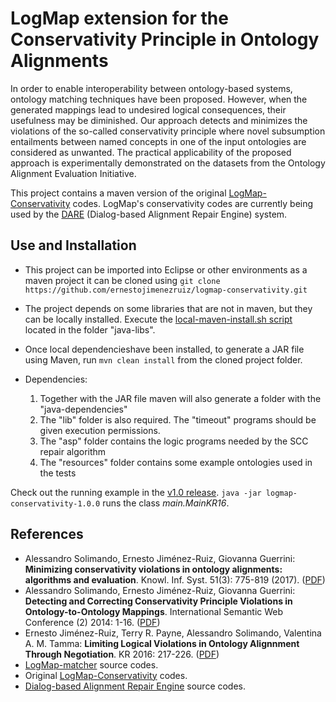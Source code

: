 # LogMap extension for the Conservativity Principle in Ontology Alignments

In order to enable interoperability between ontology-based systems, ontology matching techniques have been proposed. However, when the generated mappings lead to undesired logical consequences, their usefulness may be diminished. Our approach detects and minimizes the violations of the so-called conservativity principle where novel subsumption entailments between named concepts in one of the input ontologies are considered as unwanted. The practical applicability of the proposed approach is experimentally demonstrated on the datasets from the Ontology Alignment Evaluation Initiative.

This project contains a maven version of the original [LogMap-Conservativity](https://github.com/asolimando/logmap-conservativity) codes. LogMap's conservativity codes are currently being used by the [DARE](https://github.com/ernestojimenezruiz/dare-system) (Dialog-based Alignment Repair Engine) system.


## Use and Installation

* This project can be imported into Eclipse or other environments as a maven project it can be cloned using `git clone https://github.com/ernestojimenezruiz/logmap-conservativity.git`
* The project depends on some libraries that are not in maven, but they can be locally installed. Execute the 
[local-maven-install.sh script](https://github.com/ernestojimenezruiz/logmap-conservativity/blob/master/java-libs/local-maven-install.sh) located in the folder "java-libs".
* Once local dependencieshave been installed, to generate a JAR file using Maven, run `mvn clean install` from the cloned project folder.
* Dependencies:	

	1. Together with the JAR file maven will also generate a folder with the "java-dependencies"
	2. The "lib" folder is also required. The "timeout" programs should be given execution permissions. 
	3. The "asp" folder contains the logic programs needed by the SCC repair algorithm
	4. The "resources" folder contains some example ontologies used in the tests

Check out the running example in the [v1.0 release](https://github.com/ernestojimenezruiz/logmap-conservativity/releases/download/v1.0/logmap-conservativity-kr2016-release.zip). `java -jar logmap-conservativity-1.0.0` runs the class _main.MainKR16_.


## References

- Alessandro Solimando, Ernesto Jiménez-Ruiz, Giovanna Guerrini:
**Minimizing conservativity violations in ontology alignments: algorithms and evaluation**. Knowl. Inf. Syst. 51(3): 775-819 (2017). ([PDF](https://www.cs.ox.ac.uk/files/8299/kais-conservativity.pdf))
- Alessandro Solimando, Ernesto Jiménez-Ruiz, Giovanna Guerrini:
**Detecting and Correcting Conservativity Principle Violations in Ontology-to-Ontology Mappings**. International Semantic Web Conference (2) 2014: 1-16. ([PDF](http://www.cs.ox.ac.uk/files/6647/conservativityLogMap.pdf))
- Ernesto Jiménez-Ruiz, Terry R. Payne, Alessandro Solimando, Valentina A. M. Tamma:
**Limiting Logical Violations in Ontology Alignnment Through Negotiation**. KR 2016: 217-226. ([PDF](http://www.cs.ox.ac.uk/files/8036/kr2016_jimenez-ruiz.pdf)) 
- [LogMap-matcher](https://github.com/ernestojimenezruiz/logmap-matcher) source codes.
- Original [LogMap-Conservativity](https://github.com/asolimando/logmap-conservativity) codes.
- [Dialog-based Alignment Repair Engine](https://github.com/ernestojimenezruiz/dare-system) source codes. 

